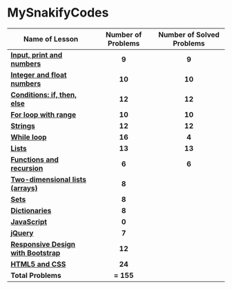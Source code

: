 # MySnakifyCodes

| Name of Lesson | Number of Problems | Number of Solved Problems |
| -------------- | :---: | :---: |
| [**Input, print and numbers**](https://snakify.org/en/lessons/print_input_numbers/) | **9** | **9** |
| [**Integer and float numbers**](https://snakify.org/en/lessons/integer_float_numbers/) | **10** | **10** |
| [**Conditions: if, then, else**](https://snakify.org/en/lessons/if_then_else_conditions/) | **12** | **12** |
| [**For loop with range**](https://snakify.org/en/lessons/for_loop_range/) | **10** | **10** |
| [**Strings**](https://snakify.org/en/lessons/strings_str/) | **12** | **12** |
| [**While loop**](https://snakify.org/en/lessons/while_loop/) | **16** | **4** |
| [**Lists**](https://snakify.org/en/lessons/lists/) | **13** | **13** |
| [**Functions and recursion**](https://snakify.org/en/lessons/functions/) | **6** | **6** |
| [**Two-dimensional lists (arrays)**](https://snakify.org/en/lessons/two_dimensional_lists_arrays/) | **8** |  |
| [**Sets**](https://snakify.org/en/lessons/sets/) | **8** |  |
| [**Dictionaries**](https://snakify.org/en/lessons/dictionaries_dicts/) | **8** |  |
| [**JavaScript**](https://snakify.org/en/lessons/javascript_js/) | **0** |  |
| [**jQuery**](https://snakify.org/en/lessons/jquery/) | **7** |  |
| [**Responsive Design with Bootstrap**](https://snakify.org/en/lessons/bootstrap/) | **12** |  |
| [**HTML5 and CSS**](https://snakify.org/en/lessons/html5-and-css/) | **24** |  |
| **Total Problems** | **= 155** |  |